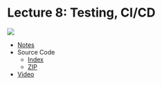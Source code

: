 # Lecture 8: Testing, CI/CD

[![](https://cdn.cs50.net/web/2018/spring/lectures/8/lecture8-360p.png)](https://video.cs50.net/web/2018/spring/lectures/8)

- [Notes](https://cs50.harvard.edu/web/notes/8/)
- Source Code
    - [Index](https://cdn.cs50.net/web/2018/spring/lectures/8/src8/)
    - [ZIP](https://cdn.cs50.net/web/2018/spring/lectures/8/src8.zip)
- [Video](https://video.cs50.net/web/2018/spring/lectures/8)